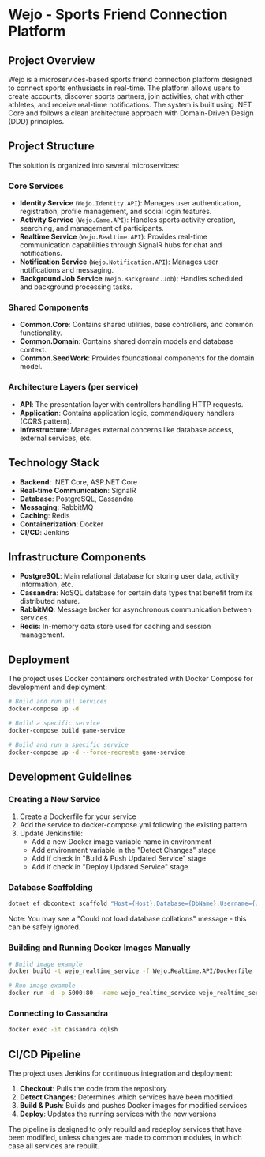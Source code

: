 # Wejo - Sports Friend Connection Platform

## Project Overview

Wejo is a microservices-based sports friend connection platform designed to connect sports enthusiasts in real-time. The platform allows users to create accounts, discover sports partners, join activities, chat with other athletes, and receive real-time notifications. The system is built using .NET Core and follows a clean architecture approach with Domain-Driven Design (DDD) principles.

## Project Structure

The solution is organized into several microservices:

### Core Services

- **Identity Service** (`Wejo.Identity.API`): Manages user authentication, registration, profile management, and social login features.
- **Activity Service** (`Wejo.Game.API`): Handles sports activity creation, searching, and management of participants.
- **Realtime Service** (`Wejo.Realtime.API`): Provides real-time communication capabilities through SignalR hubs for chat and notifications.
- **Notification Service** (`Wejo.Notification.API`): Manages user notifications and messaging.
- **Background Job Service** (`Wejo.Background.Job`): Handles scheduled and background processing tasks.

### Shared Components

- **Common.Core**: Contains shared utilities, base controllers, and common functionality.
- **Common.Domain**: Contains shared domain models and database context.
- **Common.SeedWork**: Provides foundational components for the domain model.

### Architecture Layers (per service)

- **API**: The presentation layer with controllers handling HTTP requests.
- **Application**: Contains application logic, command/query handlers (CQRS pattern).
- **Infrastructure**: Manages external concerns like database access, external services, etc.

## Technology Stack

- **Backend**: .NET Core, ASP.NET Core
- **Real-time Communication**: SignalR
- **Database**: PostgreSQL, Cassandra
- **Messaging**: RabbitMQ
- **Caching**: Redis
- **Containerization**: Docker
- **CI/CD**: Jenkins

## Infrastructure Components

- **PostgreSQL**: Main relational database for storing user data, activity information, etc.
- **Cassandra**: NoSQL database for certain data types that benefit from its distributed nature.
- **RabbitMQ**: Message broker for asynchronous communication between services.
- **Redis**: In-memory data store used for caching and session management.

## Deployment

The project uses Docker containers orchestrated with Docker Compose for development and deployment:

```bash
# Build and run all services
docker-compose up -d

# Build a specific service
docker-compose build game-service

# Build and run a specific service
docker-compose up -d --force-recreate game-service
```

## Development Guidelines

### Creating a New Service

1. Create a Dockerfile for your service
2. Add the service to docker-compose.yml following the existing pattern
3. Update Jenkinsfile:
   - Add a new Docker image variable name in environment
   - Add environment variable in the "Detect Changes" stage
   - Add if check in "Build & Push Updated Service" stage
   - Add if check in "Deploy Updated Service" stage

### Database Scaffolding

```bash
dotnet ef dbcontext scaffold "Host={Host};Database={DbName};Username={UserName};Password={Password}" Npgsql.EntityFrameworkCore.PostgreSQL -o Database -c WejoContext --project .\Wejo.Common.Domain --force
```

Note: You may see a "Could not load database collations" message - this can be safely ignored.

### Building and Running Docker Images Manually

```bash
# Build image example
docker build -t wejo_realtime_service -f Wejo.Realtime.API/Dockerfile .

# Run image example
docker run -d -p 5000:80 --name wejo_realtime_service wejo_realtime_service
```

### Connecting to Cassandra

```bash
docker exec -it cassandra cqlsh
```

## CI/CD Pipeline

The project uses Jenkins for continuous integration and deployment:

1. **Checkout**: Pulls the code from the repository
2. **Detect Changes**: Determines which services have been modified
3. **Build & Push**: Builds and pushes Docker images for modified services
4. **Deploy**: Updates the running services with the new versions

The pipeline is designed to only rebuild and redeploy services that have been modified, unless changes are made to common modules, in which case all services are rebuilt.
